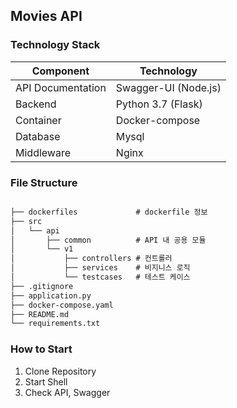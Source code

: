 ## Movies API


### Technology Stack

| Component         | Technology           |
| ----------------- | -------------------- |
| API Documentation | Swagger-UI (Node.js) |
| Backend           | Python 3.7 (Flask)   |
| Container         | Docker-compose       |
| Database          | Mysql                |
| Middleware        | Nginx                |

### File Structure

```markdown

├── dockerfiles             # dockerfile 정보
├── src
│   └── api
│       ├── common          # API 내 공용 모듈
│       └── v1
│           ├── controllers # 컨트롤러 
│           ├── services    # 비지니스 로직 
│           └── testcases   # 테스트 케이스
├── .gitignore
├── application.py
├── docker-compose.yaml
├── README.md
└── requirements.txt
```

### How to Start
1. Clone Repository
2. Start Shell
3. Check API, Swagger